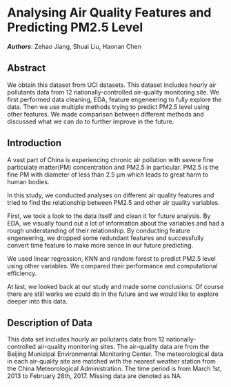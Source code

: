 # Analysing Air Quality Features and Predicting PM2.5 Level
***Authors***: Zehao Jiang, Shuai Liu, Haonan Chen
## Abstract
We obtain this dataset from UCI datasets. 
This dataset includes hourly air pollutants data from 12 nationally-controlled air-quality monitoring site. 
We first performed data cleaning, EDA, feature engeneering to fully explore the data. 
Then we use multiple methods trying to predict PM2.5 level using other features. 
We made comparison between different methods and discussed what we can do to further improve in the future.
## Introduction
A vast part of China is experiencing chronic air pollution with severe fine particulate matter(PM) concentration and PM2.5 in particular. PM2.5 is the fine PM with diameter of less than 2.5 μm which leads to great harm to human bodies.

In this study, we conducted analyses on different air quality features and tried to find the relationship between PM2.5 and other air quality variables.

First, we took a look to the data itself and clean it for future analysis. By EDA, we visually found out a lot of information about the variables and had a rough understanding of their relationship. By conducting feature engeneering, we dropped some redundant features and successfully convert time feature to make more sence in our future predicting.

We used linear regression, KNN and random forest to predict PM2.5 level using other variables. We compared their performance and computational efficiency.

At last, we looked back at our study and made some conclusions. Of course there are still works we could do in the future and we would like to explore deeper into this data.

## Description of Data
This data set includes hourly air pollutants data from 12 nationally-controlled air-quality monitoring sites. The air-quality data are from the Beijing Municipal Environmental Monitoring Center. The meteorological data in each air-quality site are matched with the nearest weather station from the China Meteorological Administration. The time period is from March 1st, 2013 to February 28th, 2017. Missing data are denoted as NA.
